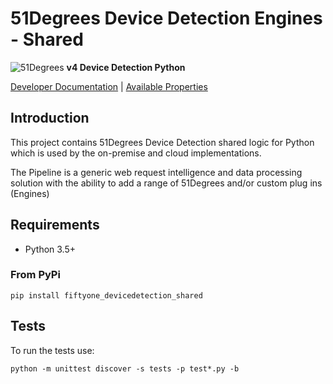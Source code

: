 # 51Degrees Device Detection Engines - Shared

![51Degrees](https://51degrees.com/DesktopModules/FiftyOne/Distributor/Logo.ashx?utm_source=github&utm_medium=repository&utm_content=readme_main&utm_campaign=python-open-source "THE Fastest and Most Accurate Device Detection") **v4 Device Detection Python**

[Developer Documentation](https://51degrees.com/device-detection-python/index.html?utm_source=github&utm_medium=repository&utm_content=property_dictionary&utm_campaign=python-open-source "Developer Documentation") | [Available Properties](https://51degrees.com/resources/property-dictionary?utm_source=github&utm_medium=repository&utm_content=property_dictionary&utm_campaign=python-open-source "View all available properties and values")

## Introduction

This project contains 51Degrees Device Detection shared logic for Python which is used by the on-premise and cloud implementations.

The Pipeline is a generic web request intelligence and data processing solution with the ability to add a range of 51Degrees and/or custom plug ins (Engines) 

## Requirements

* Python 3.5+

### From PyPi

`pip install fiftyone_devicedetection_shared`

## Tests

To run the tests use:

`python -m unittest discover -s tests -p test*.py -b`
